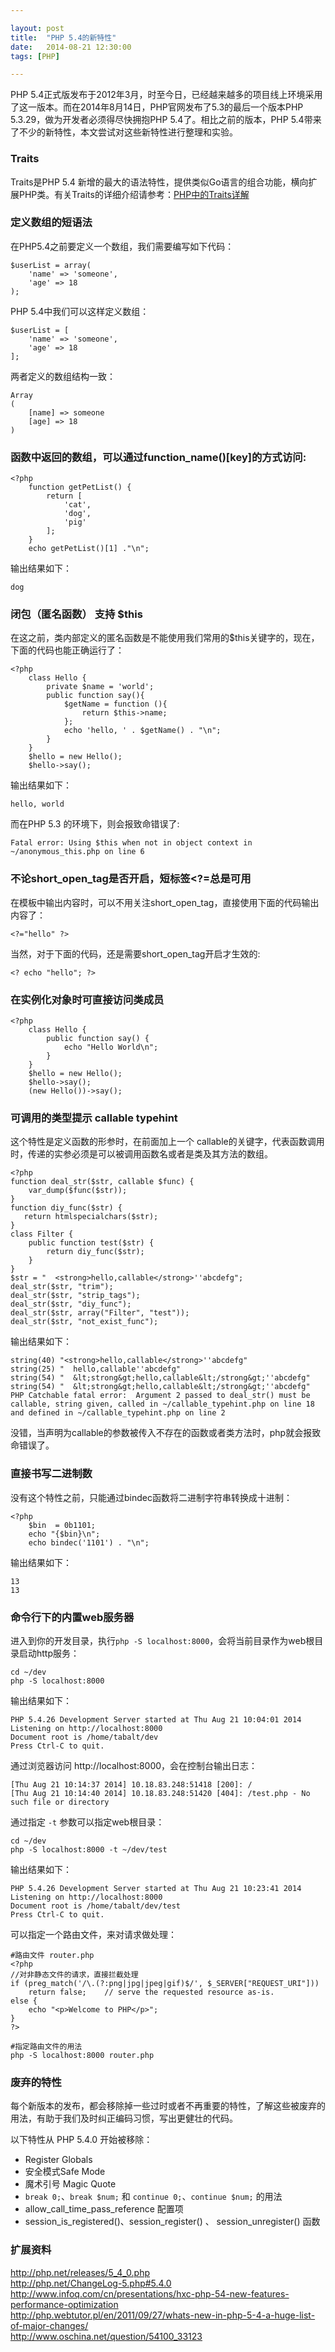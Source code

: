 ```yaml
---

layout: post
title:  "PHP 5.4的新特性"
date:   2014-08-21 12:30:00
tags: [PHP]

---
```



PHP 5.4正式版发布于2012年3月，时至今日，已经越来越多的项目线上环境采用了这一版本。而在2014年8月14日，PHP官网发布了5.3的最后一个版本PHP 5.3.29，做为开发者必须得尽快拥抱PHP 5.4了。相比之前的版本，PHP 5.4带来了不少的新特性，本文尝试对这些新特性进行整理和实验。


### Traits

Traits是PHP 5.4 新增的最大的语法特性，提供类似Go语言的组合功能，横向扩展PHP类。有关Traits的详细介绍请参考：[PHP中的Traits详解](http://tabalt.net/blog/php-traits/) 

### 定义数组的短语法

在PHP5.4之前要定义一个数组，我们需要编写如下代码：

    $userList = array(
        'name' => 'someone',
        'age' => 18
    );

PHP 5.4中我们可以这样定义数组：

    $userList = [
        'name' => 'someone',
        'age' => 18
    ];

两者定义的数组结构一致：

    Array
    (
        [name] => someone
        [age] => 18
    )


### 函数中返回的数组，可以通过function_name()[key]的方式访问:

    <?php
        function getPetList() {
            return [
                'cat',
                'dog',
                'pig'
            ];
        }
        echo getPetList()[1] ."\n";

输出结果如下：

    dog

### 闭包（匿名函数） 支持 $this

在这之前，类内部定义的匿名函数是不能使用我们常用的$this关键字的，现在，下面的代码也能正确运行了：

    <?php
        class Hello {
            private $name = 'world';
            public function say(){
                $getName = function (){
                    return $this->name;
                };
                echo 'hello, ' . $getName() . "\n";
            }
        }
        $hello = new Hello();
        $hello->say();

输出结果如下：

    hello, world

而在PHP 5.3 的环境下，则会报致命错误了:

    Fatal error: Using $this when not in object context in ~/anonymous_this.php on line 6


### 不论short_open_tag是否开启，短标签<?=总是可用
    
在模板中输出内容时，可以不用关注short_open_tag，直接使用下面的代码输出内容了：

    <?="hello" ?>

当然，对于下面的代码，还是需要short_open_tag开启才生效的:

    <? echo "hello"; ?> 

### 在实例化对象时可直接访问类成员

    <?php
        class Hello {
            public function say() {
                echo "Hello World\n";
            }
        }
        $hello = new Hello();
        $hello->say();
        (new Hello())->say(); 


### 可调用的类型提示 callable typehint

这个特性是定义函数的形参时，在前面加上一个 callable的关键字，代表函数调用时，传递的实参必须是可以被调用函数名或者是类及其方法的数组。

    <?php
    function deal_str($str, callable $func) {
        var_dump($func($str));
    }
    function diy_func($str) {
       return htmlspecialchars($str);
    }
    class Filter {
        public function test($str) {
            return diy_func($str);
        }
    }
    $str = "  <strong>hello,callable</strong>''abcdefg";
    deal_str($str, "trim");
    deal_str($str, "strip_tags");
    deal_str($str, "diy_func");
    deal_str($str, array("Filter", "test"));
    deal_str($str, "not_exist_func");


输出结果如下：

    string(40) "<strong>hello,callable</strong>''abcdefg"
    string(25) "  hello,callable''abcdefg"
    string(54) "  &lt;strong&gt;hello,callable&lt;/strong&gt;''abcdefg"
    string(54) "  &lt;strong&gt;hello,callable&lt;/strong&gt;''abcdefg"
    PHP Catchable fatal error:  Argument 2 passed to deal_str() must be callable, string given, called in ~/callable_typehint.php on line 18 and defined in ~/callable_typehint.php on line 2

没错，当声明为callable的参数被传入不存在的函数或者类方法时，php就会报致命错误了。


### 直接书写二进制数

没有这个特性之前，只能通过bindec函数将二进制字符串转换成十进制：

    <?php   
        $bin  = 0b1101;
        echo "{$bin}\n";
        echo bindec('1101') . "\n";

输出结果如下：

    13
    13

### 命令行下的内置web服务器

进入到你的开发目录，执行`php -S localhost:8000`，会将当前目录作为web根目录启动http服务：

    cd ~/dev
    php -S localhost:8000
    
输出结果如下：

    PHP 5.4.26 Development Server started at Thu Aug 21 10:04:01 2014
    Listening on http://localhost:8000
    Document root is /home/tabalt/dev
    Press Ctrl-C to quit.

通过浏览器访问 http://localhost:8000，会在控制台输出日志：

    [Thu Aug 21 10:14:37 2014] 10.18.83.248:51418 [200]: /
    [Thu Aug 21 10:14:40 2014] 10.18.83.248:51420 [404]: /test.php - No such file or directory

通过指定 `-t` 参数可以指定web根目录：

    cd ~/dev
    php -S localhost:8000 -t ~/dev/test

输出结果如下：

    PHP 5.4.26 Development Server started at Thu Aug 21 10:23:41 2014
    Listening on http://localhost:8000
    Document root is /home/tabalt/dev/test
    Press Ctrl-C to quit.

可以指定一个路由文件，来对请求做处理：

    
    #路由文件 router.php
    <?php
    //对非静态文件的请求，直接拦截处理
    if (preg_match('/\.(?:png|jpg|jpeg|gif)$/', $_SERVER["REQUEST_URI"]))
        return false;    // serve the requested resource as-is.
    else { 
        echo "<p>Welcome to PHP</p>";
    }
    ?>

    #指定路由文件的用法
    php -S localhost:8000 router.php


### 废弃的特性

每个新版本的发布，都会移除掉一些过时或者不再重要的特性，了解这些被废弃的用法，有助于我们及时纠正编码习惯，写出更健壮的代码。

以下特性从 PHP 5.4.0 开始被移除：

* Register Globals
* 安全模式Safe Mode
* 魔术引号 Magic Quote
* `break 0;`、`break $num;` 和 `continue 0;`、`continue $num;` 的用法
* allow_call_time_pass_reference 配置项
* session_is_registered()、session_register() 、 session_unregister() 函数


### 扩展资料

http://php.net/releases/5_4_0.php  
http://php.net/ChangeLog-5.php#5.4.0  
http://www.infoq.com/cn/presentations/hxc-php-54-new-features-performance-optimization  
http://php.webtutor.pl/en/2011/09/27/whats-new-in-php-5-4-a-huge-list-of-major-changes/  
http://www.oschina.net/question/54100_33123


